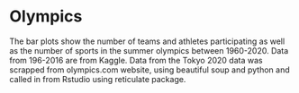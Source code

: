 # Olympics
The bar plots show the number of teams and athletes participating as well as the number of sports in the summer olympics between 1960-2020. 
Data from 196-2016 are from Kaggle. 
Data from the Tokyo 2020 data was scrapped from olympics.com website, using beautiful soup and python and called in from Rstudio using reticulate package.
